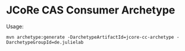# JCoRe CAS Consumer Archetype

Usage:

`mvn archetype:generate -DarchetypeArtifactId=jcore-cc-archetype -DarchetypeGroupId=de.julielab`